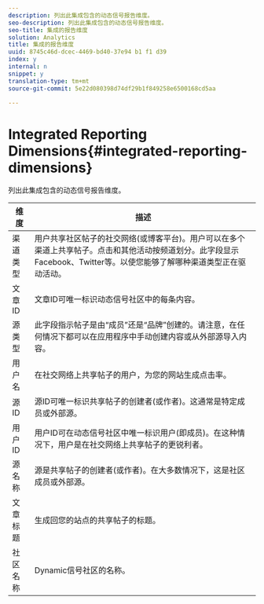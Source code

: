 ```yaml
---
description: 列出此集成包含的动态信号报告维度。
seo-description: 列出此集成包含的动态信号报告维度。
seo-title: 集成的报告维度
solution: Analytics
title: 集成的报告维度
uuid: 8745c46d-dcec-4469-bd40-37e94 b1 f1 d39
index: y
internal: n
snippet: y
translation-type: tm+mt
source-git-commit: 5e22d080398d74df29b1f849258e6500168cd5aa

---
```



# Integrated Reporting Dimensions{#integrated-reporting-dimensions}

列出此集成包含的动态信号报告维度。

| 维度 | 描述 |
|---|---|
| 渠道类型 | 用户共享社区帖子的社交网络(或博客平台)。用户可以在多个渠道上共享帖子。点击和其他活动按频道划分。此字段显示Facebook、Twitter等。以使您能够了解哪种渠道类型正在驱动活动。 |
| 文章ID | 文章ID可唯一标识动态信号社区中的每条内容。 |
| 源类型 | 此字段指示帖子是由“成员”还是“品牌”创建的。请注意，在任何情况下都可以在应用程序中手动创建内容或从外部源导入内容。 |
| 用户名 | 在社交网络上共享帖子的用户，为您的网站生成点击率。 |
| 源ID | 源ID可唯一标识共享帖子的创建者(或作者)。这通常是特定成员或外部源。 |
| 用户 ID | 用户ID可在动态信号社区中唯一标识用户(即成员)。在这种情况下，用户是在社交网络上共享帖子的更锐利者。 |
| 源名称 | 源是共享帖子的创建者(或作者)。在大多数情况下，这是社区成员或外部源。 |
| 文章标题 | 生成回您的站点的共享帖子的标题。 |
| 社区名称 | Dynamic信号社区的名称。 |

